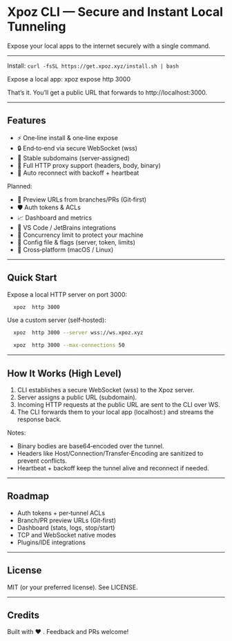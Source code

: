 # Xpoz CLI — Secure and Instant Local Tunneling

Expose your local apps to the internet securely with a single command.

------------------------------------------------------------

Install:
  ```curl -fsSL https://get.xpoz.xyz/install.sh | bash```

Expose a local app:
  xpoz expose http 3000

That’s it. You’ll get a public URL that forwards to http://localhost:3000.

------------------------------------------------------------

## Features

- ⚡ One‑line install & one‑line expose
- 🔒 End‑to‑end via secure WebSocket (wss)
- 🎯 Stable subdomains (server‑assigned)
- 📡 Full HTTP proxy support (headers, body, binary)
- 🔁 Auto reconnect with backoff + heartbeat

Planned:
- 🧪 Preview URLs from branches/PRs (Git‑first)
- 🛡️ Auth tokens & ACLs
- 📈 Dashboard and metrics
- 🔌 VS Code / JetBrains integrations
- 🚦 Concurrency limit to protect your machine
- 🧩 Config file & flags (server, token, limits)
- 🧰 Cross‑platform (macOS / Linux)

------------------------------------------------------------

## Quick Start

Expose a local HTTP server on port 3000:
```bash
  xpoz  http 3000
 ```

Use a custom server (self‑hosted):
```bash
  xpoz  http 3000 --server wss://ws.xpoz.xyz
 ```

```bash
  xpoz  http 3000 --max-connections 50
  ```

------------------------------------------------------------

## How It Works (High Level)

1) CLI establishes a secure WebSocket (wss) to the Xpoz server.
2) Server assigns a public URL (subdomain).
3) Incoming HTTP requests at the public URL are sent to the CLI over WS.
4) The CLI forwards them to your local app (localhost:<port>) and streams the response back.

Notes:
- Binary bodies are base64‑encoded over the tunnel.
- Headers like Host/Connection/Transfer‑Encoding are sanitized to prevent conflicts.
- Heartbeat + backoff keep the tunnel alive and reconnect if needed.

------------------------------------------------------------

## Roadmap

- Auth tokens + per‑tunnel ACLs
- Branch/PR preview URLs (Git‑first)
- Dashboard (stats, logs, stop/start)
- TCP and WebSocket native modes
- Plugins/IDE integrations

------------------------------------------------------------

## License

MIT (or your preferred license). See LICENSE.

------------------------------------------------------------

## Credits

Built with ❤️ . Feedback and PRs welcome!
